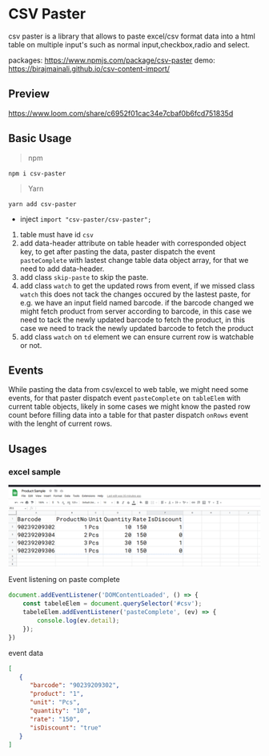 # CSV Paster

csv paster is a library that allows to paste excel/csv format data into a html table on multiple input's such as normal
input,checkbox,radio and select.

packages: https://www.npmjs.com/package/csv-paster
demo: https://birajmainali.github.io/csv-content-import/

## Preview
https://www.loom.com/share/c6952f01cac34e7cbaf0b6fcd751835d

## Basic Usage
> npm
   ```npm
   npm i csv-paster
   ```
> Yarn
   ```yarn
   yarn add csv-paster
   ```

- inject `import "csv-paster/csv-paster";`

1. table must have id `csv`
2. add data-header attribute on table header with corresponded object key, to get after pasting the data, paster dispatch the
   event `pasteComplete` with lastest change table data object array, for that we need to add data-header.
3. add class `skip-paste` to skip the paste.
4. add class `watch` to get the updated rows from event, if we missed class `watch` this does not tack the changes occured by the lastest paste, for
   e.g. we have an input field named barcode. if the barcode changed we might fetch product from server according to barcode, in this case we need to tack the newly updated barcode to fetch the product, in this case we need to track the newly updated barcode to fetch the product
5. add class `watch` on `td` element we can ensure current row is watchable or not.

## Events

While pasting the data from csv/excel to web table, we might need some events, for that paster dispatch event `pasteComplete` on `tableElem` with current table objects, likely in some cases we might know the pasted row count before filling data into a table for that paster dispatch `onRows` event with the lenght of current rows.


## Usages

### excel sample

![img.png](img.png)

Event listening on paste complete

```js
document.addEventListener('DOMContentLoaded', () => {
    const tabeleElem = document.querySelector('#csv');
    tabeleElem.addEventListener('pasteComplete', (ev) => {
        console.log(ev.detail);
    });
})
```

event data

```json
[
   {
      "barcode": "90239209302",
      "product": "1",
      "unit": "Pcs",
      "quantity": "10",
      "rate": "150",
      "isDiscount": "true"
   }
]
```

